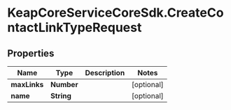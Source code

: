 # KeapCoreServiceCoreSdk.CreateContactLinkTypeRequest

## Properties

Name | Type | Description | Notes
------------ | ------------- | ------------- | -------------
**maxLinks** | **Number** |  | [optional] 
**name** | **String** |  | [optional] 


